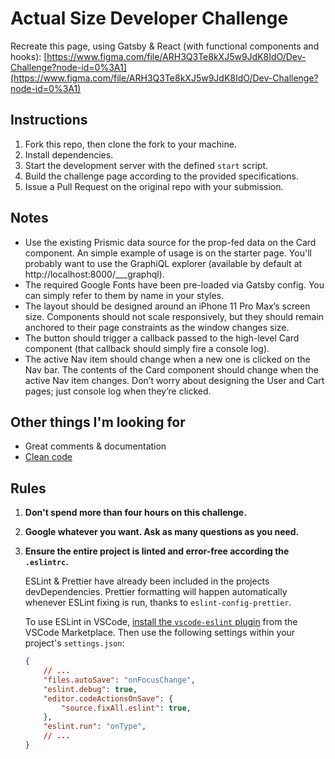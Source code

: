 # Actual Size Developer Challenge

Recreate this page, using Gatsby & React (with functional components and hooks): [https://www.figma.com/file/ARH3Q3Te8kXJ5w9JdK8IdO/Dev-Challenge?node-id=0%3A1](https://www.figma.com/file/ARH3Q3Te8kXJ5w9JdK8IdO/Dev-Challenge?node-id=0%3A1)


## Instructions

1. Fork this repo, then clone the fork to your machine.
2. Install dependencies.
3. Start the development server with the defined `start` script.
4. Build the challenge page according to the provided specifications.
5. Issue a Pull Request on the original repo with your submission.


## Notes

* Use the existing Prismic data source for the prop-fed data on the Card component. An simple example of usage is on the starter page. You'll probably want to use the GraphiQL explorer (available by default at http://localhost:8000/___graphql).
* The required Google Fonts have been pre-loaded via Gatsby config. You can simply refer to them by name in your styles.
* The layout should be designed around an iPhone 11 Pro Max’s screen size. Components should not scale responsively, but they should remain anchored to their page constraints as the window changes size.
* The button should trigger a callback passed to the high-level Card component (that callback should simply fire a console log).
* The active Nav item should change when a new one is clicked on the Nav bar. The contents of the Card component should change when the active Nav item changes. Don’t worry about designing the User and Cart pages; just console log when they’re clicked.


## Other things I'm looking for

* Great comments & documentation
* [Clean code](https://github.com/ryanmcdermott/clean-code-javascript)


## Rules

1. **Don't spend more than four hours on this challenge.**

2. **Google whatever you want. Ask as many questions as you need.**

3. **Ensure the entire project is linted and error-free according the `.eslintrc`.**

	ESLint & Prettier have already been included in the projects devDependencies. Prettier formatting will happen automatically whenever ESLint fixing is run, thanks to `eslint-config-prettier`.

	To use ESLint in VSCode, [install the `vscode-eslint` plugin](https://marketplace.visualstudio.com/items?itemName=dbaeumer.vscode-eslint) from the VSCode Marketplace. Then use the following settings within your project's `settings.json`:

	```json
	{
		// ...
		"files.autoSave": "onFocusChange",
		"eslint.debug": true,
		"editor.codeActionsOnSave": {
			"source.fixAll.eslint": true,
		},
		"eslint.run": "onType",
		// ...
	}
	```

